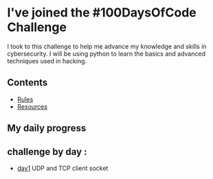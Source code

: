 # I've joined the #100DaysOfCode Challenge
I took to this challenge to help me advance my knowledge and skills in cybersecurity. I will be using python to learn the basics and advanced techniques used in hacking.

## Contents

* [Rules](rules.md)
* [Resources](resources.md)



## My daily progress
## challenge by day :

* [day1](day1/) UDP and TCP client socket 
